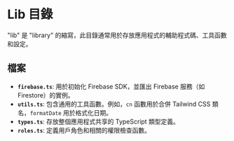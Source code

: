 # Lib 目錄

"lib" 是 "library" 的縮寫，此目錄通常用於存放應用程式的輔助程式碼、工具函數和設定。

## 檔案

- **`firebase.ts`**: 用於初始化 Firebase SDK，並匯出 Firebase 服務（如 Firestore）的實例。
- **`utils.ts`**: 包含通用的工具函數。例如，`cn` 函數用於合併 Tailwind CSS 類名，`formatDate` 用於格式化日期。
- **`types.ts`**: 存放整個應用程式共享的 TypeScript 類型定義。
- **`roles.ts`**: 定義用戶角色和相關的權限檢查函數。
